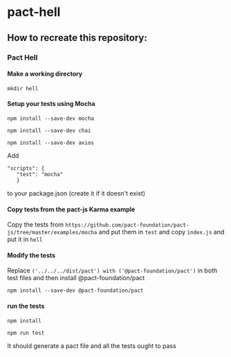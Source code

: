 # pact-hell

## How to recreate this repository:

### Pact Hell

#### Make a working directory
`mkdir hell`

#### Setup your tests using Mocha
`npm install --save-dev mocha`


`npm install --save-dev chai`


`npm install --save-dev axios`

Add 

```
"scripts": {
   "test": "mocha"
   } 
```
to your package.json (create it if it doesn't exist)

#### Copy tests from the pact-js Karma example 
Copy the tests from `https://github.com/pact-foundation/pact-js/tree/master/examples/mocha` and put them in `test`
and copy `index.js` and put it in `hell`

#### Modify the tests

Replace `('../../../dist/pact') with ('@pact-foundation/pact')` in both test files and then install @pact-foundation/pact


`npm install --save-dev @pact-foundation/pact`

#### run the tests

`npm install`


`npm run test`

It should generate a pact file and all the tests ought to pass
